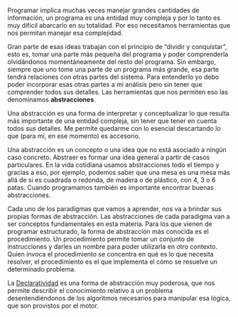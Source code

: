 Programar implica muchas veces manejar grandes cantidades de información, un programa es una entidad muy compleja y por lo tanto es muy difícil abarcarlo en su totalidad. Por eso necesitamos herramientas que nos permitan manejar esa complejidad.

Gran parte de esas ideas trabajan con el principio de “dividir y conquistar”, esto es, tomar una parte más pequeña del programa y poder comprenderla olvidándonos momentáneamente del resto del programa. Sin embargo, siempre que uno tome una parte de un programa más grande, esa parte tendrá relaciones con otras partes del sistema. Para entenderlo yo debo poder incorporar esas otras partes a mi análisis pero sin tener que comprender todos sus detalles. Las herramientas que nos permiten eso las denominamos **abstracciones**.

Una abstracción es una forma de interpretar y conceptualizar lo que resulta más importante de una entidad compleja, sin tener que tener en cuenta todos sus detalles. Me permite quedarme con lo esencial descartando lo que (para mí, en ese momento) es accesorio.

Una abstracción es un concepto o una idea que no está asociado a ningún caso concreto. Abstraer es formar una idea general a partir de casos particulares. En la vida cotidiana usamos abstracciones todo el tiempo y gracias a eso, por ejemplo, podemos saber que una mesa es una mesa más allá de si es cuadrada o redonda, de madera o de plástico, con 4, 3 o 6 patas. Cuando programamos también es importante encontrar buenas abstracciones.

Cada uno de los paradigmas que vamos a aprender, nos va a brindar sus propias formas de abstracción. Las abstracciones de cada paradigma van a ser conceptos fundamentales en esta materia. Para los que vienen de programar estructurado, la forma de abstracción más conocida es el procedimiento. Un procedimiento permite tomar un conjunto de instrucciones y darles un nombre para poder utilizarla en otro contexto. Quien invoca el procedimiento se concentra en qué es lo que necesita resolver, el procedimiento es el que implementa el cómo se resuelve un determinado problema.

La [Declaratividad](declaratividad.md) es una forma de abstracción muy poderosa, que nos permite describir el conocimiento relativo a un problema desentendiéndonos de los algoritmos necesarios para manipular esa lógica, que son provistos por el motor.
